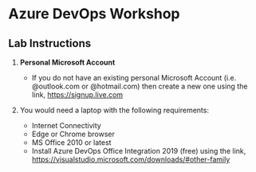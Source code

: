 # Azure DevOps Workshop

## Lab Instructions

1. **Personal Microsoft Account**
    - If you do not have an existing personal Microsoft Account (i.e. @outlook.com or @hotmail.com) then create a new one using the link, https://signup.live.com

2. You would need a laptop with the following requirements:
   - Internet Connectivity
   - Edge or Chrome browser
   - MS Office 2010 or latest
   - Install Azure DevOps Office Integration 2019 (free) using the link, https://visualstudio.microsoft.com/downloads/#other-family
